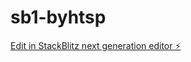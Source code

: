 # sb1-byhtsp

[Edit in StackBlitz next generation editor ⚡️](https://stackblitz.com/~/github.com/pipleyang/sb1-byhtsp)